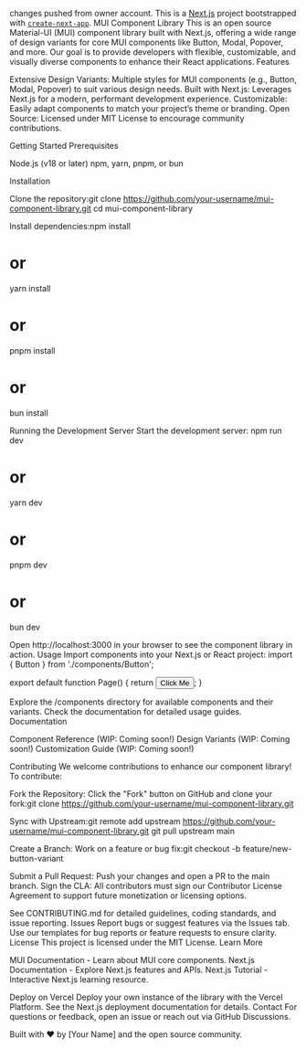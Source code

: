 changes pushed from owner account. This is a [Next.js](https://nextjs.org) project bootstrapped with [`create-next-app`](https://nextjs.org/docs/app/api-reference/cli/create-next-app).
MUI Component Library
This is an open source Material-UI (MUI) component library built with Next.js, offering a wide range of design variants for core MUI components like Button, Modal, Popover, and more. Our goal is to provide developers with flexible, customizable, and visually diverse components to enhance their React applications.
Features

Extensive Design Variants: Multiple styles for MUI components (e.g., Button, Modal, Popover) to suit various design needs.
Built with Next.js: Leverages Next.js for a modern, performant development experience.
Customizable: Easily adapt components to match your project’s theme or branding.
Open Source: Licensed under MIT License to encourage community contributions.

Getting Started
Prerequisites

Node.js (v18 or later)
npm, yarn, pnpm, or bun

Installation

Clone the repository:git clone https://github.com/your-username/mui-component-library.git
cd mui-component-library


Install dependencies:npm install
# or
yarn install
# or
pnpm install
# or
bun install



Running the Development Server
Start the development server:
npm run dev
# or
yarn dev
# or
pnpm dev
# or
bun dev

Open http://localhost:3000 in your browser to see the component library in action.
Usage
Import components into your Next.js or React project:
import { Button } from './components/Button';

export default function Page() {
  return <Button variant="primary" design="rounded">Click Me</Button>;
}

Explore the /components directory for available components and their variants. Check the documentation for detailed usage guides.
Documentation

Component Reference (WIP: Coming soon!)
Design Variants (WIP: Coming soon!)
Customization Guide (WIP: Coming soon!)

Contributing
We welcome contributions to enhance our component library! To contribute:

Fork the Repository: Click the "Fork" button on GitHub and clone your fork:git clone https://github.com/your-username/mui-component-library.git


Sync with Upstream:git remote add upstream https://github.com/your-username/mui-component-library.git
git pull upstream main


Create a Branch: Work on a feature or bug fix:git checkout -b feature/new-button-variant


Submit a Pull Request: Push your changes and open a PR to the main branch.
Sign the CLA: All contributors must sign our Contributor License Agreement to support future monetization or licensing options.

See CONTRIBUTING.md for detailed guidelines, coding standards, and issue reporting.
Issues
Report bugs or suggest features via the Issues tab. Use our templates for bug reports or feature requests to ensure clarity.
License
This project is licensed under the MIT License.
Learn More

MUI Documentation - Learn about MUI core components.
Next.js Documentation - Explore Next.js features and APIs.
Next.js Tutorial - Interactive Next.js learning resource.

Deploy on Vercel
Deploy your own instance of the library with the Vercel Platform. See the Next.js deployment documentation for details.
Contact
For questions or feedback, open an issue or reach out via GitHub Discussions.

Built with ❤️ by [Your Name] and the open source community.

